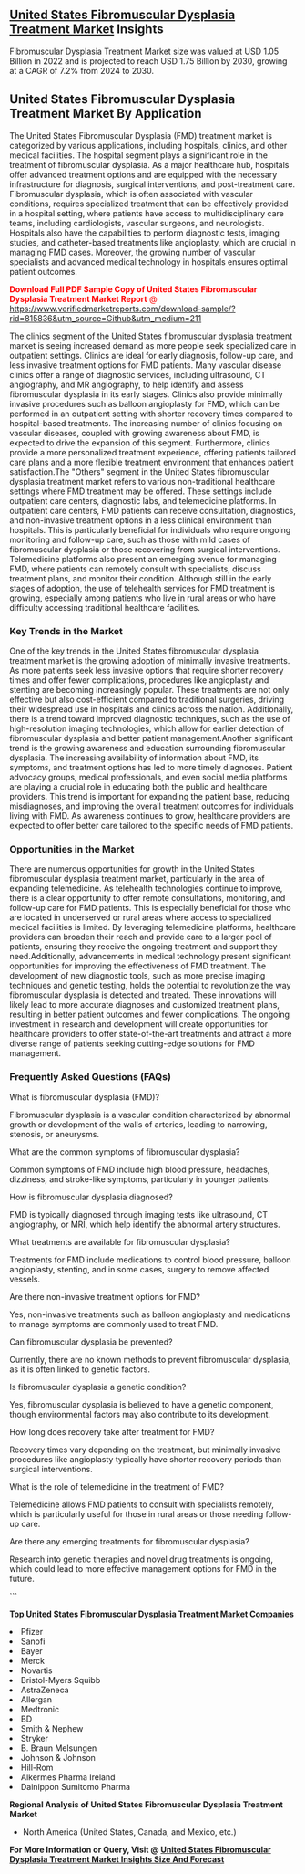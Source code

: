 <h2><a href="https://www.verifiedmarketreports.com/download-sample/?rid=815836&amp;utm_source=Github&amp;utm_medium=211" target="_blank">United States Fibromuscular Dysplasia Treatment Market</a> Insights</h2><p>Fibromuscular Dysplasia Treatment Market size was valued at USD 1.05 Billion in 2022 and is projected to reach USD 1.75 Billion by 2030, growing at a CAGR of 7.2% from 2024 to 2030.</p><p><h2>United States Fibromuscular Dysplasia Treatment Market By Application</h2>The United States Fibromuscular Dysplasia (FMD) treatment market is categorized by various applications, including hospitals, clinics, and other medical facilities. The hospital segment plays a significant role in the treatment of fibromuscular dysplasia. As a major healthcare hub, hospitals offer advanced treatment options and are equipped with the necessary infrastructure for diagnosis, surgical interventions, and post-treatment care. Fibromuscular dysplasia, which is often associated with vascular conditions, requires specialized treatment that can be effectively provided in a hospital setting, where patients have access to multidisciplinary care teams, including cardiologists, vascular surgeons, and neurologists. Hospitals also have the capabilities to perform diagnostic tests, imaging studies, and catheter-based treatments like angioplasty, which are crucial in managing FMD cases. Moreover, the growing number of vascular specialists and advanced medical technology in hospitals ensures optimal patient outcomes.<p><span class=""><span style="color: #ff0000;"><strong>Download Full PDF Sample Copy of United States Fibromuscular Dysplasia Treatment Market Report</strong> @ </span><a href="https://www.verifiedmarketreports.com/download-sample/?rid=815836&amp;utm_source=Github&amp;utm_medium=211" target="_blank">https://www.verifiedmarketreports.com/download-sample/?rid=815836&amp;utm_source=Github&amp;utm_medium=211</a></span></p>The clinics segment of the United States fibromuscular dysplasia treatment market is seeing increased demand as more people seek specialized care in outpatient settings. Clinics are ideal for early diagnosis, follow-up care, and less invasive treatment options for FMD patients. Many vascular disease clinics offer a range of diagnostic services, including ultrasound, CT angiography, and MR angiography, to help identify and assess fibromuscular dysplasia in its early stages. Clinics also provide minimally invasive procedures such as balloon angioplasty for FMD, which can be performed in an outpatient setting with shorter recovery times compared to hospital-based treatments. The increasing number of clinics focusing on vascular diseases, coupled with growing awareness about FMD, is expected to drive the expansion of this segment. Furthermore, clinics provide a more personalized treatment experience, offering patients tailored care plans and a more flexible treatment environment that enhances patient satisfaction.The "Others" segment in the United States fibromuscular dysplasia treatment market refers to various non-traditional healthcare settings where FMD treatment may be offered. These settings include outpatient care centers, diagnostic labs, and telemedicine platforms. In outpatient care centers, FMD patients can receive consultation, diagnostics, and non-invasive treatment options in a less clinical environment than hospitals. This is particularly beneficial for individuals who require ongoing monitoring and follow-up care, such as those with mild cases of fibromuscular dysplasia or those recovering from surgical interventions. Telemedicine platforms also present an emerging avenue for managing FMD, where patients can remotely consult with specialists, discuss treatment plans, and monitor their condition. Although still in the early stages of adoption, the use of telehealth services for FMD treatment is growing, especially among patients who live in rural areas or who have difficulty accessing traditional healthcare facilities.<h3>Key Trends in the Market</h3>One of the key trends in the United States fibromuscular dysplasia treatment market is the growing adoption of minimally invasive treatments. As more patients seek less invasive options that require shorter recovery times and offer fewer complications, procedures like angioplasty and stenting are becoming increasingly popular. These treatments are not only effective but also cost-efficient compared to traditional surgeries, driving their widespread use in hospitals and clinics across the nation. Additionally, there is a trend toward improved diagnostic techniques, such as the use of high-resolution imaging technologies, which allow for earlier detection of fibromuscular dysplasia and better patient management.Another significant trend is the growing awareness and education surrounding fibromuscular dysplasia. The increasing availability of information about FMD, its symptoms, and treatment options has led to more timely diagnoses. Patient advocacy groups, medical professionals, and even social media platforms are playing a crucial role in educating both the public and healthcare providers. This trend is important for expanding the patient base, reducing misdiagnoses, and improving the overall treatment outcomes for individuals living with FMD. As awareness continues to grow, healthcare providers are expected to offer better care tailored to the specific needs of FMD patients.<h3>Opportunities in the Market</h3>There are numerous opportunities for growth in the United States fibromuscular dysplasia treatment market, particularly in the area of expanding telemedicine. As telehealth technologies continue to improve, there is a clear opportunity to offer remote consultations, monitoring, and follow-up care for FMD patients. This is especially beneficial for those who are located in underserved or rural areas where access to specialized medical facilities is limited. By leveraging telemedicine platforms, healthcare providers can broaden their reach and provide care to a larger pool of patients, ensuring they receive the ongoing treatment and support they need.Additionally, advancements in medical technology present significant opportunities for improving the effectiveness of FMD treatment. The development of new diagnostic tools, such as more precise imaging techniques and genetic testing, holds the potential to revolutionize the way fibromuscular dysplasia is detected and treated. These innovations will likely lead to more accurate diagnoses and customized treatment plans, resulting in better patient outcomes and fewer complications. The ongoing investment in research and development will create opportunities for healthcare providers to offer state-of-the-art treatments and attract a more diverse range of patients seeking cutting-edge solutions for FMD management.<h3>Frequently Asked Questions (FAQs)</h3><p>What is fibromuscular dysplasia (FMD)?</p><p>Fibromuscular dysplasia is a vascular condition characterized by abnormal growth or development of the walls of arteries, leading to narrowing, stenosis, or aneurysms.</p><p>What are the common symptoms of fibromuscular dysplasia?</p><p>Common symptoms of FMD include high blood pressure, headaches, dizziness, and stroke-like symptoms, particularly in younger patients.</p><p>How is fibromuscular dysplasia diagnosed?</p><p>FMD is typically diagnosed through imaging tests like ultrasound, CT angiography, or MRI, which help identify the abnormal artery structures.</p><p>What treatments are available for fibromuscular dysplasia?</p><p>Treatments for FMD include medications to control blood pressure, balloon angioplasty, stenting, and in some cases, surgery to remove affected vessels.</p><p>Are there non-invasive treatment options for FMD?</p><p>Yes, non-invasive treatments such as balloon angioplasty and medications to manage symptoms are commonly used to treat FMD.</p><p>Can fibromuscular dysplasia be prevented?</p><p>Currently, there are no known methods to prevent fibromuscular dysplasia, as it is often linked to genetic factors.</p><p>Is fibromuscular dysplasia a genetic condition?</p><p>Yes, fibromuscular dysplasia is believed to have a genetic component, though environmental factors may also contribute to its development.</p><p>How long does recovery take after treatment for FMD?</p><p>Recovery times vary depending on the treatment, but minimally invasive procedures like angioplasty typically have shorter recovery periods than surgical interventions.</p><p>What is the role of telemedicine in the treatment of FMD?</p><p>Telemedicine allows FMD patients to consult with specialists remotely, which is particularly useful for those in rural areas or those needing follow-up care.</p><p>Are there any emerging treatments for fibromuscular dysplasia?</p><p>Research into genetic therapies and novel drug treatments is ongoing, which could lead to more effective management options for FMD in the future.</p>```</p><p><strong>Top United States Fibromuscular Dysplasia Treatment Market Companies</strong></p><div data-test-id=""><p><li>Pfizer</li><li> Sanofi</li><li> Bayer</li><li> Merck</li><li> Novartis</li><li> Bristol-Myers Squibb</li><li> AstraZeneca</li><li> Allergan</li><li> Medtronic</li><li> BD</li><li> Smith & Nephew</li><li> Stryker</li><li> B. Braun Melsungen</li><li> Johnson & Johnson</li><li> Hill-Rom</li><li> Alkermes Pharma Ireland</li><li> Dainippon Sumitomo Pharma</li></p><div><strong>Regional Analysis of&nbsp;United States Fibromuscular Dysplasia Treatment Market</strong></div><ul><li dir="ltr"><p dir="ltr">North America&nbsp;(United States, Canada, and Mexico, etc.)</p></li></ul><p><strong>For More Information or Query, Visit @&nbsp;</strong><strong><a href="https://www.verifiedmarketreports.com/product/fibromuscular-dysplasia-treatment-market/?utm_source=Github&amp;utm_medium=211" target="_blank">United States Fibromuscular Dysplasia Treatment Market Insights Size And Forecast</a></strong></p></div>
